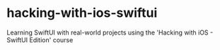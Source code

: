 # hacking-with-ios-swiftui
Learning SwiftUI with real-world projects using the 'Hacking with iOS - SwiftUI Edition' course
